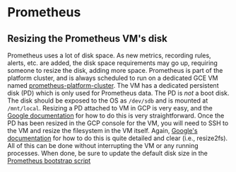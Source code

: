 # Prometheus

## Resizing the Prometheus VM's disk

Prometheus uses a lot of disk space. As new metrics, recording rules, alerts,
etc. are added, the disk space requirements may go up, requiring someone to
resize the disk, adding more space. Prometheus is part of the platform
cluster, and is always scheduled to run on a dedicated GCE VM named
[prometheus-platform-cluster](https://console.cloud.google.com/compute/instancesDetail/zones/us-east1-b/instances/prometheus-platform-cluster?project=mlab-oti).
The VM has a dedicated persistent disk (PD) which is only used for Prometheus
data. The PD is _not_ a boot disk. The disk should be exposed to the OS as
`/dev/sdb` and is mounted at `/mnt/local`. Resizing a PD attached to VM in
GCP is very easy, and the [Google
documentation](https://cloud.google.com/compute/docs/disks/regional-persistent-disk#resize_repd)
for how to do this is very straightforward. Once the PD has been resized in
the GCP console for the VM, you will need to SSH to the VM and resize the
filesystem in the VM itself. Again, [Google's
documentation](https://cloud.google.com/compute/docs/disks/add-persistent-disk#resize_partitions)
for how to do this is quite detailed and clear (i.e., resize2fs). All of this
can be done without interrupting the VM or any running processes. When done,
be sure to update the default disk size in the [Prometheus bootstrap
script](https://github.com/m-lab/k8s-support/blob/master/manage-cluster/bootstrap_prometheus.sh#L49)

